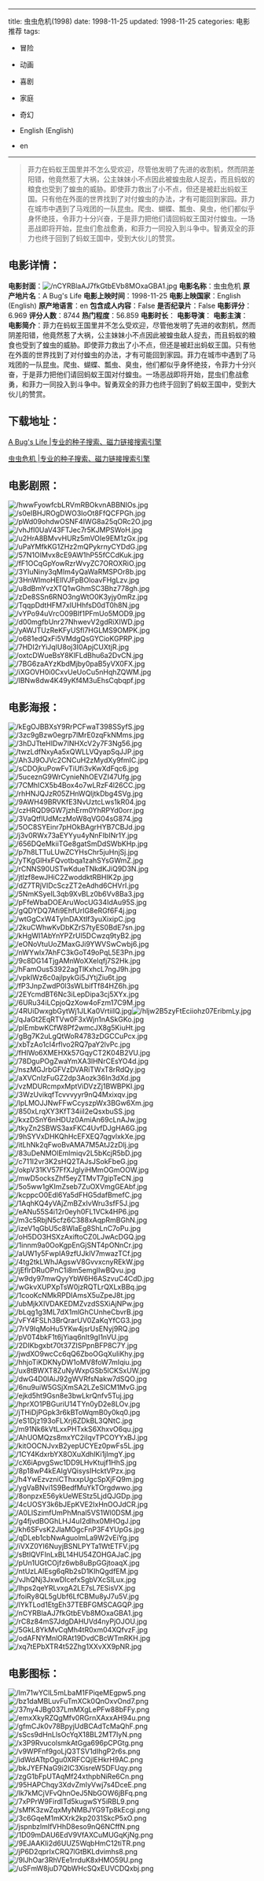 
---
title: 虫虫危机(1998)
date: 1998-11-25
updated: 1998-11-25
categories: 电影推荐
tags:
- 冒险
- 动画
- 喜剧
- 家庭
- 奇幻

- English (English)
- en
---


> 菲力在蚂蚁王国里并不怎么受欢迎，尽管他发明了先进的收割机，然而阴差阳错，他竟然惹了大祸，公主妹妹小不点因此被蝗虫敌人捉去，而且蚂蚁的粮食也受到了蝗虫的威胁。即使菲力救出了小不点，但还是被赶出蚂蚁王国。只有他在外面的世界找到了对付蝗虫的办法，才有可能回到家园。菲力在城市中遇到了马戏团的一队昆虫。爬虫、蝴蝶、瓢虫、臭虫，他们都似乎身怀绝技，令菲力十分兴奋，于是菲力把他们请回蚂蚁王国对付蝗虫。一场恶战即将开始，昆虫们愈战愈勇，和菲力一同投入到斗争中。智勇双全的菲力也终于回到了蚂蚁王国中，受到大伙儿的赞赏。

## **电影详情**：

**电影封面**：<img src="https://image.tmdb.org/t/p/w200/nCYRBlaAJ7fkGtbEVb8MOxaGBA1.jpg" alt="/nCYRBlaAJ7fkGtbEVb8MOxaGBA1.jpg" title="/nCYRBlaAJ7fkGtbEVb8MOxaGBA1.jpg">
**电影名称**：虫虫危机
**原产地片名**：A Bug's Life
**电影上映时间**：1998-11-25
**电影上映国家**：English (English)
**原产地语言**：en
**包含成人内容**：False
**是否纪录片**：False
**电影评分**：6.969
**评分人数**：8744
**热门程度**：56.859
**电影时长**：
**电影导演**：
**电影主演**：
**电影简介**：菲力在蚂蚁王国里并不怎么受欢迎，尽管他发明了先进的收割机，然而阴差阳错，他竟然惹了大祸，公主妹妹小不点因此被蝗虫敌人捉去，而且蚂蚁的粮食也受到了蝗虫的威胁。即使菲力救出了小不点，但还是被赶出蚂蚁王国。只有他在外面的世界找到了对付蝗虫的办法，才有可能回到家园。菲力在城市中遇到了马戏团的一队昆虫。爬虫、蝴蝶、瓢虫、臭虫，他们都似乎身怀绝技，令菲力十分兴奋，于是菲力把他们请回蚂蚁王国对付蝗虫。一场恶战即将开始，昆虫们愈战愈勇，和菲力一同投入到斗争中。智勇双全的菲力也终于回到了蚂蚁王国中，受到大伙儿的赞赏。

## **下载地址**：
[A Bug's Life |专业的种子搜索、磁力链接搜索引擎](https://movie.amd794.com:2083/?search=A%20Bug%27s%20Life&ordering=&mode=match_phrase&page_size=10&page=1)

[虫虫危机 |专业的种子搜索、磁力链接搜索引擎](https://movie.amd794.com:2083/?search=%E8%99%AB%E8%99%AB%E5%8D%B1%E6%9C%BA&ordering=&mode=match_phrase&page_size=10&page=1)
 

## **电影剧照**：
<img src="https://image.tmdb.org/t/p/original/hwwFyowfcbLRVmRBOkvnABBNIOs.jpg" alt="/hwwFyowfcbLRVmRBOkvnABBNIOs.jpg" title="/hwwFyowfcbLRVmRBOkvnABBNIOs.jpg"><img src="https://image.tmdb.org/t/p/original/s0eIBHJROgDWO3IoOt8FfQCFPGh.jpg" alt="/s0eIBHJROgDWO3IoOt8FfQCFPGh.jpg" title="/s0eIBHJROgDWO3IoOt8FfQCFPGh.jpg"><img src="https://image.tmdb.org/t/p/original/pWd09ohdwOSNF4IWG8a25qORc2O.jpg" alt="/pWd09ohdwOSNF4IWG8a25qORc2O.jpg" title="/pWd09ohdwOSNF4IWG8a25qORc2O.jpg"><img src="https://image.tmdb.org/t/p/original/vhJfI0UaV43FTJec7r5KJMPSWoH.jpg" alt="/vhJfI0UaV43FTJec7r5KJMPSWoH.jpg" title="/vhJfI0UaV43FTJec7r5KJMPSWoH.jpg"><img src="https://image.tmdb.org/t/p/original/u2HrA8BMvvHURz5mVOIe9EM1zGx.jpg" alt="/u2HrA8BMvvHURz5mVOIe9EM1zGx.jpg" title="/u2HrA8BMvvHURz5mVOIe9EM1zGx.jpg"><img src="https://image.tmdb.org/t/p/original/uPaYMfkKG1ZHz2mQPykrnyCYDdG.jpg" alt="/uPaYMfkKG1ZHz2mQPykrnyCYDdG.jpg" title="/uPaYMfkKG1ZHz2mQPykrnyCYDdG.jpg"><img src="https://image.tmdb.org/t/p/original/57N1OIMvx8cE9AW1hP55fCCdKuk.jpg" alt="/57N1OIMvx8cE9AW1hP55fCCdKuk.jpg" title="/57N1OIMvx8cE9AW1hP55fCCdKuk.jpg"><img src="https://image.tmdb.org/t/p/original/fF1OCqGpYowRzrWvyZC7OROXRiO.jpg" alt="/fF1OCqGpYowRzrWvyZC7OROXRiO.jpg" title="/fF1OCqGpYowRzrWvyZC7OROXRiO.jpg"><img src="https://image.tmdb.org/t/p/original/3YIuNiny3qMIm4yQaWaRMSPOr8b.jpg" alt="/3YIuNiny3qMIm4yQaWaRMSPOr8b.jpg" title="/3YIuNiny3qMIm4yQaWaRMSPOr8b.jpg"><img src="https://image.tmdb.org/t/p/original/3HnWImoHEIlVJFpBOloavFHgLzv.jpg" alt="/3HnWImoHEIlVJFpBOloavFHgLzv.jpg" title="/3HnWImoHEIlVJFpBOloavFHgLzv.jpg"><img src="https://image.tmdb.org/t/p/original/u8dBmYvzXTQ1wGhmSC3Bhz778gh.jpg" alt="/u8dBmYvzXTQ1wGhmSC3Bhz778gh.jpg" title="/u8dBmYvzXTQ1wGhmSC3Bhz778gh.jpg"><img src="https://image.tmdb.org/t/p/original/zDe8SSn6RNO3ngWtO0K3yjy0mRz.jpg" alt="/zDe8SSn6RNO3ngWtO0K3yjy0mRz.jpg" title="/zDe8SSn6RNO3ngWtO0K3yjy0mRz.jpg"><img src="https://image.tmdb.org/t/p/original/TqqpDdtHFM7xIUHhfsD0dT0h8N.jpg" alt="/TqqpDdtHFM7xIUHhfsD0dT0h8N.jpg" title="/TqqpDdtHFM7xIUHhfsD0dT0h8N.jpg"><img src="https://image.tmdb.org/t/p/original/vYPo94uVrcO09BIf1PFmUo5MOD9.jpg" alt="/vYPo94uVrcO09BIf1PFmUo5MOD9.jpg" title="/vYPo94uVrcO09BIf1PFmUo5MOD9.jpg"><img src="https://image.tmdb.org/t/p/original/d00mgfbUnr27NhwevV2gdRiXIWD.jpg" alt="/d00mgfbUnr27NhwevV2gdRiXIWD.jpg" title="/d00mgfbUnr27NhwevV2gdRiXIWD.jpg"><img src="https://image.tmdb.org/t/p/original/yAWJTUzReKFyUSfl7HGLMS9OMPK.jpg" alt="/yAWJTUzReKFyUSfl7HGLMS9OMPK.jpg" title="/yAWJTUzReKFyUSfl7HGLMS9OMPK.jpg"><img src="https://image.tmdb.org/t/p/original/o681edQxFi5VMdgQsGYCioKGPRP.jpg" alt="/o681edQxFi5VMdgQsGYCioKGPRP.jpg" title="/o681edQxFi5VMdgQsGYCioKGPRP.jpg"><img src="https://image.tmdb.org/t/p/original/7HDI2rYiJqIU8oj3I0ApjCUXtjR.jpg" alt="/7HDI2rYiJqIU8oj3I0ApjCUXtjR.jpg" title="/7HDI2rYiJqIU8oj3I0ApjCUXtjR.jpg"><img src="https://image.tmdb.org/t/p/original/oxtcDWueBsY8KlFLdBhu6a2DvCN.jpg" alt="/oxtcDWueBsY8KlFLdBhu6a2DvCN.jpg" title="/oxtcDWueBsY8KlFLdBhu6a2DvCN.jpg"><img src="https://image.tmdb.org/t/p/original/7BG6zaAYzKbdMjby0paB5yVX0FX.jpg" alt="/7BG6zaAYzKbdMjby0paB5yVX0FX.jpg" title="/7BG6zaAYzKbdMjby0paB5yVX0FX.jpg"><img src="https://image.tmdb.org/t/p/original/iXGOVH0i0CxvUeUoCu5nHqhZQWM.jpg" alt="/iXGOVH0i0CxvUeUoCu5nHqhZQWM.jpg" title="/iXGOVH0i0CxvUeUoCu5nHqhZQWM.jpg"><img src="https://image.tmdb.org/t/p/original/lBNw8dw4K49yKf4M3uEhsCqbqpf.jpg" alt="/lBNw8dw4K49yKf4M3uEhsCqbqpf.jpg" title="/lBNw8dw4K49yKf4M3uEhsCqbqpf.jpg">

## **电影海报**：
<img src="https://image.tmdb.org/t/p/original/kEgOJBBXsY9RrPCFwaT398SSyfS.jpg" alt="/kEgOJBBXsY9RrPCFwaT398SSyfS.jpg" title="/kEgOJBBXsY9RrPCFwaT398SSyfS.jpg"><img src="https://image.tmdb.org/t/p/original/3zc9gBzw0egrp7lMrE0zqFkNMms.jpg" alt="/3zc9gBzw0egrp7lMrE0zqFkNMms.jpg" title="/3zc9gBzw0egrp7lMrE0zqFkNMms.jpg"><img src="https://image.tmdb.org/t/p/original/3hDJTteHIDw7INHXcV2y7F3Ng56.jpg" alt="/3hDJTteHIDw7INHXcV2y7F3Ng56.jpg" title="/3hDJTteHIDw7INHXcV2y7F3Ng56.jpg"><img src="https://image.tmdb.org/t/p/original/twzLdfNxyAa5xQWLLVQyapSqJJP.jpg" alt="/twzLdfNxyAa5xQWLLVQyapSqJJP.jpg" title="/twzLdfNxyAa5xQWLLVQyapSqJJP.jpg"><img src="https://image.tmdb.org/t/p/original/Ah3J9OJVc2CNCuH2zMydXy9fmIC.jpg" alt="/Ah3J9OJVc2CNCuH2zMydXy9fmIC.jpg" title="/Ah3J9OJVc2CNCuH2zMydXy9fmIC.jpg"><img src="https://image.tmdb.org/t/p/original/sCDOjkuPowFvTiUfi3vKwXdFqc6.jpg" alt="/sCDOjkuPowFvTiUfi3vKwXdFqc6.jpg" title="/sCDOjkuPowFvTiUfi3vKwXdFqc6.jpg"><img src="https://image.tmdb.org/t/p/original/5uceznG9WrCynieNhOEVZI47Ufg.jpg" alt="/5uceznG9WrCynieNhOEVZI47Ufg.jpg" title="/5uceznG9WrCynieNhOEVZI47Ufg.jpg"><img src="https://image.tmdb.org/t/p/original/7CMhICX5b4Box4o7wLRzF4l26CC.jpg" alt="/7CMhICX5b4Box4o7wLRzF4l26CC.jpg" title="/7CMhICX5b4Box4o7wLRzF4l26CC.jpg"><img src="https://image.tmdb.org/t/p/original/rhHNJQJzR05ZHnWQljtkDbg4SVg.jpg" alt="/rhHNJQJzR05ZHnWQljtkDbg4SVg.jpg" title="/rhHNJQJzR05ZHnWQljtkDbg4SVg.jpg"><img src="https://image.tmdb.org/t/p/original/9AWH49BRVKfE3NvUztcLws1kR04.jpg" alt="/9AWH49BRVKfE3NvUztcLws1kR04.jpg" title="/9AWH49BRVKfE3NvUztcLws1kR04.jpg"><img src="https://image.tmdb.org/t/p/original/czHRQD9GW7jzhErm0YhRPYd0orr.jpg" alt="/czHRQD9GW7jzhErm0YhRPYd0orr.jpg" title="/czHRQD9GW7jzhErm0YhRPYd0orr.jpg"><img src="https://image.tmdb.org/t/p/original/3VaQtfIUdMczMoW8qVG04sG874.jpg" alt="/3VaQtfIUdMczMoW8qVG04sG874.jpg" title="/3VaQtfIUdMczMoW8qVG04sG874.jpg"><img src="https://image.tmdb.org/t/p/original/5OC8SYEinr7pHOkBAgrHYB7CBJd.jpg" alt="/5OC8SYEinr7pHOkBAgrHYB7CBJd.jpg" title="/5OC8SYEinr7pHOkBAgrHYB7CBJd.jpg"><img src="https://image.tmdb.org/t/p/original/j3v0RWx73aEYYyu4yNnFIbINr1Y.jpg" alt="/j3v0RWx73aEYYyu4yNnFIbINr1Y.jpg" title="/j3v0RWx73aEYYyu4yNnFIbINr1Y.jpg"><img src="https://image.tmdb.org/t/p/original/656DQeMkiiTGe8gatSmDdSWbKHp.jpg" alt="/656DQeMkiiTGe8gatSmDdSWbKHp.jpg" title="/656DQeMkiiTGe8gatSmDdSWbKHp.jpg"><img src="https://image.tmdb.org/t/p/original/p7h8LTTuLUwZCYHsChr5juHnjSj.jpg" alt="/p7h8LTTuLUwZCYHsChr5juHnjSj.jpg" title="/p7h8LTTuLUwZCYHsChr5juHnjSj.jpg"><img src="https://image.tmdb.org/t/p/original/yTKgGlHxFQvotbqa1zahSYsGWmZ.jpg" alt="/yTKgGlHxFQvotbqa1zahSYsGWmZ.jpg" title="/yTKgGlHxFQvotbqa1zahSYsGWmZ.jpg"><img src="https://image.tmdb.org/t/p/original/rCNNS90USTwKdueTNkdKJiQ9D3N.jpg" alt="/rCNNS90USTwKdueTNkdKJiQ9D3N.jpg" title="/rCNNS90USTwKdueTNkdKJiQ9D3N.jpg"><img src="https://image.tmdb.org/t/p/original/jtIzf8ewJHiC2ZwoddktRBHIK2p.jpg" alt="/jtIzf8ewJHiC2ZwoddktRBHIK2p.jpg" title="/jtIzf8ewJHiC2ZwoddktRBHIK2p.jpg"><img src="https://image.tmdb.org/t/p/original/dZ7TRjVIDcSczZT2eAdhd6CHVrI.jpg" alt="/dZ7TRjVIDcSczZT2eAdhd6CHVrI.jpg" title="/dZ7TRjVIDcSczZT2eAdhd6CHVrI.jpg"><img src="https://image.tmdb.org/t/p/original/5NmKSyeIL3qb9XvBLz0b6Vv8Ba3.jpg" alt="/5NmKSyeIL3qb9XvBLz0b6Vv8Ba3.jpg" title="/5NmKSyeIL3qb9XvBLz0b6Vv8Ba3.jpg"><img src="https://image.tmdb.org/t/p/original/pFfeWbaDOEAruWocUG34IdAu95S.jpg" alt="/pFfeWbaDOEAruWocUG34IdAu95S.jpg" title="/pFfeWbaDOEAruWocUG34IdAu95S.jpg"><img src="https://image.tmdb.org/t/p/original/gQDYDQ7Afi9EhfUrIG8eRGf6F4j.jpg" alt="/gQDYDQ7Afi9EhfUrIG8eRGf6F4j.jpg" title="/gQDYDQ7Afi9EhfUrIG8eRGf6F4j.jpg"><img src="https://image.tmdb.org/t/p/original/wtGgCxW4TylnDAXtIf3yuXixipC.jpg" alt="/wtGgCxW4TylnDAXtIf3yuXixipC.jpg" title="/wtGgCxW4TylnDAXtIf3yuXixipC.jpg"><img src="https://image.tmdb.org/t/p/original/2kuCWhwKvDbKZrS7tyES0BdE7sn.jpg" alt="/2kuCWhwKvDbKZrS7tyES0BdE7sn.jpg" title="/2kuCWhwKvDbKZrS7tyES0BdE7sn.jpg"><img src="https://image.tmdb.org/t/p/original/kHgWI1AbYnYPZrUl5DCwzq9tyB2.jpg" alt="/kHgWI1AbYnYPZrUl5DCwzq9tyB2.jpg" title="/kHgWI1AbYnYPZrUl5DCwzq9tyB2.jpg"><img src="https://image.tmdb.org/t/p/original/eONoVtuUoZMaxGJi9YWVSwCwbj6.jpg" alt="/eONoVtuUoZMaxGJi9YWVSwCwbj6.jpg" title="/eONoVtuUoZMaxGJi9YWVSwCwbj6.jpg"><img src="https://image.tmdb.org/t/p/original/nWYwlx7AhFC3kGoT49oPqL5E3Pn.jpg" alt="/nWYwlx7AhFC3kGoT49oPqL5E3Pn.jpg" title="/nWYwlx7AhFC3kGoT49oPqL5E3Pn.jpg"><img src="https://image.tmdb.org/t/p/original/9c8DG14TjgAMnWoXXelqfj7S2Hk.jpg" alt="/9c8DG14TjgAMnWoXXelqfj7S2Hk.jpg" title="/9c8DG14TjgAMnWoXXelqfj7S2Hk.jpg"><img src="https://image.tmdb.org/t/p/original/hFamOus53922agTlKxhcL7ngJ9h.jpg" alt="/hFamOus53922agTlKxhcL7ngJ9h.jpg" title="/hFamOus53922agTlKxhcL7ngJ9h.jpg"><img src="https://image.tmdb.org/t/p/original/vpkIWz6c0ajlpykGi5JYtjZiu6t.jpg" alt="/vpkIWz6c0ajlpykGi5JYtjZiu6t.jpg" title="/vpkIWz6c0ajlpykGi5JYtjZiu6t.jpg"><img src="https://image.tmdb.org/t/p/original/fP3JnpZwdP0l3sWLbifTf84HZ6h.jpg" alt="/fP3JnpZwdP0l3sWLbifTf84HZ6h.jpg" title="/fP3JnpZwdP0l3sWLbifTf84HZ6h.jpg"><img src="https://image.tmdb.org/t/p/original/2EYcmdBT6Nc3iLepDipa3cj5XYx.jpg" alt="/2EYcmdBT6Nc3iLepDipa3cj5XYx.jpg" title="/2EYcmdBT6Nc3iLepDipa3cj5XYx.jpg"><img src="https://image.tmdb.org/t/p/original/6URu34iLCpjoQzXow4oFzm17C9M.jpg" alt="/6URu34iLCpjoQzXow4oFzm17C9M.jpg" title="/6URu34iLCpjoQzXow4oFzm17C9M.jpg"><img src="https://image.tmdb.org/t/p/original/4RUiDwxgbGytWj1JLKa0VrtiiIQ.jpg" alt="/4RUiDwxgbGytWj1JLKa0VrtiiIQ.jpg" title="/4RUiDwxgbGytWj1JLKa0VrtiiIQ.jpg"><img src="https://image.tmdb.org/t/p/original/hljw2B5zyFtEciiohz07EribmLy.jpg" alt="/hljw2B5zyFtEciiohz07EribmLy.jpg" title="/hljw2B5zyFtEciiohz07EribmLy.jpg"><img src="https://image.tmdb.org/t/p/original/qJaGt2EqRTVw0F3xWjn1nASkGKo.jpg" alt="/qJaGt2EqRTVw0F3xWjn1nASkGKo.jpg" title="/qJaGt2EqRTVw0F3xWjn1nASkGKo.jpg"><img src="https://image.tmdb.org/t/p/original/plEmbwKCfW8Pf2wmcJX8g5KiuHt.jpg" alt="/plEmbwKCfW8Pf2wmcJX8g5KiuHt.jpg" title="/plEmbwKCfW8Pf2wmcJX8g5KiuHt.jpg"><img src="https://image.tmdb.org/t/p/original/gBg7K2uLgQtWoR4783zDGCCuPcx.jpg" alt="/gBg7K2uLgQtWoR4783zDGCCuPcx.jpg" title="/gBg7K2uLgQtWoR4783zDGCCuPcx.jpg"><img src="https://image.tmdb.org/t/p/original/xbTzAo1cI4rflvo2RQ7paY2lvPc.jpg" alt="/xbTzAo1cI4rflvo2RQ7paY2lvPc.jpg" title="/xbTzAo1cI4rflvo2RQ7paY2lvPc.jpg"><img src="https://image.tmdb.org/t/p/original/fHIWo6XMEHXk57GqyCT2K04B2VU.jpg" alt="/fHIWo6XMEHXk57GqyCT2K04B2VU.jpg" title="/fHIWo6XMEHXk57GqyCT2K04B2VU.jpg"><img src="https://image.tmdb.org/t/p/original/78DguPOgZwaYmXA3lHNrCEsYO4d.jpg" alt="/78DguPOgZwaYmXA3lHNrCEsYO4d.jpg" title="/78DguPOgZwaYmXA3lHNrCEsYO4d.jpg"><img src="https://image.tmdb.org/t/p/original/nszMGJrbGFVzDVARiTWxT8rRdQy.jpg" alt="/nszMGJrbGFVzDVARiTWxT8rRdQy.jpg" title="/nszMGJrbGFVzDVARiTWxT8rRdQy.jpg"><img src="https://image.tmdb.org/t/p/original/aXVCnIzFuGZ2dp3Aozk36In3dXd.jpg" alt="/aXVCnIzFuGZ2dp3Aozk36In3dXd.jpg" title="/aXVCnIzFuGZ2dp3Aozk36In3dXd.jpg"><img src="https://image.tmdb.org/t/p/original/vzMDURcmpxMptViDVzZj1BWBPKI.jpg" alt="/vzMDURcmpxMptViDVzZj1BWBPKI.jpg" title="/vzMDURcmpxMptViDVzZj1BWBPKI.jpg"><img src="https://image.tmdb.org/t/p/original/3WzUvikqfTcvvvyyr9nQ4Mxixqv.jpg" alt="/3WzUvikqfTcvvvyyr9nQ4Mxixqv.jpg" title="/3WzUvikqfTcvvvyyr9nQ4Mxixqv.jpg"><img src="https://image.tmdb.org/t/p/original/lpLMOJJNwFFwCcyszpWx3BGw6Xm.jpg" alt="/lpLMOJJNwFFwCcyszpWx3BGw6Xm.jpg" title="/lpLMOJJNwFFwCcyszpWx3BGw6Xm.jpg"><img src="https://image.tmdb.org/t/p/original/850xLrqXY3KfT34iiI2eQsxbuSS.jpg" alt="/850xLrqXY3KfT34iiI2eQsxbuSS.jpg" title="/850xLrqXY3KfT34iiI2eQsxbuSS.jpg"><img src="https://image.tmdb.org/t/p/original/kxzDSnY6nHDUz0AmiAn69cLnAJw.jpg" alt="/kxzDSnY6nHDUz0AmiAn69cLnAJw.jpg" title="/kxzDSnY6nHDUz0AmiAn69cLnAJw.jpg"><img src="https://image.tmdb.org/t/p/original/tkyZn2SBWS3axFKC4UvfDJgHA6G.jpg" alt="/tkyZn2SBWS3axFKC4UvfDJgHA6G.jpg" title="/tkyZn2SBWS3axFKC4UvfDJgHA6G.jpg"><img src="https://image.tmdb.org/t/p/original/9hSYVxDHKQhHcEFXEQ7qgvlxkXe.jpg" alt="/9hSYVxDHKQhHcEFXEQ7qgvlxkXe.jpg" title="/9hSYVxDHKQhHcEFXEQ7qgvlxkXe.jpg"><img src="https://image.tmdb.org/t/p/original/itLhNk2qFwoBvAMA7M5AtJ2zDlj.jpg" alt="/itLhNk2qFwoBvAMA7M5AtJ2zDlj.jpg" title="/itLhNk2qFwoBvAMA7M5AtJ2zDlj.jpg"><img src="https://image.tmdb.org/t/p/original/83uDeNMOlEmlmiqv2L5bKcjR5bD.jpg" alt="/83uDeNMOlEmlmiqv2L5bKcjR5bD.jpg" title="/83uDeNMOlEmlmiqv2L5bKcjR5bD.jpg"><img src="https://image.tmdb.org/t/p/original/c711I2vr3K2sHQ2TAJsJSokFbeG.jpg" alt="/c711I2vr3K2sHQ2TAJsJSokFbeG.jpg" title="/c711I2vr3K2sHQ2TAJsJSokFbeG.jpg"><img src="https://image.tmdb.org/t/p/original/okpV31KV57FfXJglyiHMmOGmOOW.jpg" alt="/okpV31KV57FfXJglyiHMmOGmOOW.jpg" title="/okpV31KV57FfXJglyiHMmOGmOOW.jpg"><img src="https://image.tmdb.org/t/p/original/mwD5ocksZhf5eyZTMvT7gipTeCN.jpg" alt="/mwD5ocksZhf5eyZTMvT7gipTeCN.jpg" title="/mwD5ocksZhf5eyZTMvT7gipTeCN.jpg"><img src="https://image.tmdb.org/t/p/original/5o5ww1gKImZseb7ZuOXVmgGEAbf.jpg" alt="/5o5ww1gKImZseb7ZuOXVmgGEAbf.jpg" title="/5o5ww1gKImZseb7ZuOXVmgGEAbf.jpg"><img src="https://image.tmdb.org/t/p/original/kcppcO0Edl6Ya5dFHG5dafBmefC.jpg" alt="/kcppcO0Edl6Ya5dFHG5dafBmefC.jpg" title="/kcppcO0Edl6Ya5dFHG5dafBmefC.jpg"><img src="https://image.tmdb.org/t/p/original/1AqhKQ4yVAjZmBZxIvWru3sfF5J.jpg" alt="/1AqhKQ4yVAjZmBZxIvWru3sfF5J.jpg" title="/1AqhKQ4yVAjZmBZxIvWru3sfF5J.jpg"><img src="https://image.tmdb.org/t/p/original/eANu55S4i12r0eyh0FL1VCk4HP6.jpg" alt="/eANu55S4i12r0eyh0FL1VCk4HP6.jpg" title="/eANu55S4i12r0eyh0FL1VCk4HP6.jpg"><img src="https://image.tmdb.org/t/p/original/m3c5RbjN5cfz6C388xAqpRmBGhN.jpg" alt="/m3c5RbjN5cfz6C388xAqpRmBGhN.jpg" title="/m3c5RbjN5cfz6C388xAqpRmBGhN.jpg"><img src="https://image.tmdb.org/t/p/original/izeV1qGbU5c8WlaEg8ShLnC7oPu.jpg" alt="/izeV1qGbU5c8WlaEg8ShLnC7oPu.jpg" title="/izeV1qGbU5c8WlaEg8ShLnC7oPu.jpg"><img src="https://image.tmdb.org/t/p/original/oH5DO3HSXzAxiftoCZ0LJwAcDGQ.jpg" alt="/oH5DO3HSXzAxiftoCZ0LJwAcDGQ.jpg" title="/oH5DO3HSXzAxiftoCZ0LJwAcDGQ.jpg"><img src="https://image.tmdb.org/t/p/original/1innm9a0OoKgpEnGjSNT4pONnCr.jpg" alt="/1innm9a0OoKgpEnGjSNT4pONnCr.jpg" title="/1innm9a0OoKgpEnGjSNT4pONnCr.jpg"><img src="https://image.tmdb.org/t/p/original/aUW1y5FwpIA9zfUJklV7mwazTCf.jpg" alt="/aUW1y5FwpIA9zfUJklV7mwazTCf.jpg" title="/aUW1y5FwpIA9zfUJklV7mwazTCf.jpg"><img src="https://image.tmdb.org/t/p/original/4tg2tkLWhJAgswV8GvvxcnyREkW.jpg" alt="/4tg2tkLWhJAgswV8GvvxcnyREkW.jpg" title="/4tg2tkLWhJAgswV8GvvxcnyREkW.jpg"><img src="https://image.tmdb.org/t/p/original/jEflrDRuOPnC1i8m5emglIwBQvu.jpg" alt="/jEflrDRuOPnC1i8m5emglIwBQvu.jpg" title="/jEflrDRuOPnC1i8m5emglIwBQvu.jpg"><img src="https://image.tmdb.org/t/p/original/w9dy97mwQyyYbW6H6ASzvuC4CdD.jpg" alt="/w9dy97mwQyyYbW6H6ASzvuC4CdD.jpg" title="/w9dy97mwQyyYbW6H6ASzvuC4CdD.jpg"><img src="https://image.tmdb.org/t/p/original/wGkvXUPXpTsW0jzRQTLrQXLxBBq.jpg" alt="/wGkvXUPXpTsW0jzRQTLrQXLxBBq.jpg" title="/wGkvXUPXpTsW0jzRQTLrQXLxBBq.jpg"><img src="https://image.tmdb.org/t/p/original/1cooKcNMkRPDIAmsX5uZpeJ8t.jpg" alt="/1cooKcNMkRPDIAmsX5uZpeJ8t.jpg" title="/1cooKcNMkRPDIAmsX5uZpeJ8t.jpg"><img src="https://image.tmdb.org/t/p/original/ubMjkXIVDAKEDMZvzdSSXiAjNPw.jpg" alt="/ubMjkXIVDAKEDMZvzdSSXiAjNPw.jpg" title="/ubMjkXIVDAKEDMZvzdSSXiAjNPw.jpg"><img src="https://image.tmdb.org/t/p/original/bLqg1g3ML7dX1mlGhCUnheCbvrB.jpg" alt="/bLqg1g3ML7dX1mlGhCUnheCbvrB.jpg" title="/bLqg1g3ML7dX1mlGhCUnheCbvrB.jpg"><img src="https://image.tmdb.org/t/p/original/vFY4FSLh3BrQrarUV0ZaKqYfCG3.jpg" alt="/vFY4FSLh3BrQrarUV0ZaKqYfCG3.jpg" title="/vFY4FSLh3BrQrarUV0ZaKqYfCG3.jpg"><img src="https://image.tmdb.org/t/p/original/7rV9IqMoHu5YKw4jsrUsENyj9RQ.jpg" alt="/7rV9IqMoHu5YKw4jsrUsENyj9RQ.jpg" title="/7rV9IqMoHu5YKw4jsrUsENyj9RQ.jpg"><img src="https://image.tmdb.org/t/p/original/pV0T4bkF1t6jYiaq6nIt9gI1nVU.jpg" alt="/pV0T4bkF1t6jYiaq6nIt9gI1nVU.jpg" title="/pV0T4bkF1t6jYiaq6nIt9gI1nVU.jpg"><img src="https://image.tmdb.org/t/p/original/2DIKbgxbt70t37ZISPpnBFP8C7Y.jpg" alt="/2DIKbgxbt70t37ZISPpnBFP8C7Y.jpg" title="/2DIKbgxbt70t37ZISPpnBFP8C7Y.jpg"><img src="https://image.tmdb.org/t/p/original/jwdXO9wcCc6qQ6ZboOGqXuIiKhy.jpg" alt="/jwdXO9wcCc6qQ6ZboOGqXuIiKhy.jpg" title="/jwdXO9wcCc6qQ6ZboOGqXuIiKhy.jpg"><img src="https://image.tmdb.org/t/p/original/hhjoTiKDKNyDW1oMV8foW7mIqiu.jpg" alt="/hhjoTiKDKNyDW1oMV8foW7mIqiu.jpg" title="/hhjoTiKDKNyDW1oMV8foW7mIqiu.jpg"><img src="https://image.tmdb.org/t/p/original/ux8tBWXT8ZuNyWxpGSb5lCKSxUW.jpg" alt="/ux8tBWXT8ZuNyWxpGSb5lCKSxUW.jpg" title="/ux8tBWXT8ZuNyWxpGSb5lCKSxUW.jpg"><img src="https://image.tmdb.org/t/p/original/dwG4D0lAiJ92gWVRfsNakw7dSQO.jpg" alt="/dwG4D0lAiJ92gWVRfsNakw7dSQO.jpg" title="/dwG4D0lAiJ92gWVRfsNakw7dSQO.jpg"><img src="https://image.tmdb.org/t/p/original/6nu9uiW5GSjXmSA2LZeSlCM1MvG.jpg" alt="/6nu9uiW5GSjXmSA2LZeSlCM1MvG.jpg" title="/6nu9uiW5GSjXmSA2LZeSlCM1MvG.jpg"><img src="https://image.tmdb.org/t/p/original/ejkd5ht9Gsn8e3bwLkrQnfv5Tuj.jpg" alt="/ejkd5ht9Gsn8e3bwLkrQnfv5Tuj.jpg" title="/ejkd5ht9Gsn8e3bwLkrQnfv5Tuj.jpg"><img src="https://image.tmdb.org/t/p/original/hprXO1PBGuriU14TYn0yD2e8LOv.jpg" alt="/hprXO1PBGuriU14TYn0yD2e8LOv.jpg" title="/hprXO1PBGuriU14TYn0yD2e8LOv.jpg"><img src="https://image.tmdb.org/t/p/original/jTHiDjPGpk3r6kBToWqmB0y0kq0.jpg" alt="/jTHiDjPGpk3r6kBToWqmB0y0kq0.jpg" title="/jTHiDjPGpk3r6kBToWqmB0y0kq0.jpg"><img src="https://image.tmdb.org/t/p/original/eS1Djz193oFLXrj6ZDkBL3QNtC.jpg" alt="/eS1Djz193oFLXrj6ZDkBL3QNtC.jpg" title="/eS1Djz193oFLXrj6ZDkBL3QNtC.jpg"><img src="https://image.tmdb.org/t/p/original/m91Nk6kVtLxxPHTxkS6XhxvO6qu.jpg" alt="/m91Nk6kVtLxxPHTxkS6XhxvO6qu.jpg" title="/m91Nk6kVtLxxPHTxkS6XhxvO6qu.jpg"><img src="https://image.tmdb.org/t/p/original/AhUOMQzs8mxYC2ilqvTPCOYYxBJ.jpg" alt="/AhUOMQzs8mxYC2ilqvTPCOYYxBJ.jpg" title="/AhUOMQzs8mxYC2ilqvTPCOYYxBJ.jpg"><img src="https://image.tmdb.org/t/p/original/kitOOCNJvxB2yepUCYEz0pwFs5L.jpg" alt="/kitOOCNJvxB2yepUCYEz0pwFs5L.jpg" title="/kitOOCNJvxB2yepUCYEz0pwFs5L.jpg"><img src="https://image.tmdb.org/t/p/original/1CY4KdxrbYX8OXuXdhlKi1jImgY.jpg" alt="/1CY4KdxrbYX8OXuXdhlKi1jImgY.jpg" title="/1CY4KdxrbYX8OXuXdhlKi1jImgY.jpg"><img src="https://image.tmdb.org/t/p/original/cX6iApvgSwc1DD9LHvKtujf1HhS.jpg" alt="/cX6iApvgSwc1DD9LHvKtujf1HhS.jpg" title="/cX6iApvgSwc1DD9LHvKtujf1HhS.jpg"><img src="https://image.tmdb.org/t/p/original/8p18wP4kEAIgVQisysIHcktVPzx.jpg" alt="/8p18wP4kEAIgVQisysIHcktVPzx.jpg" title="/8p18wP4kEAIgVQisysIHcktVPzx.jpg"><img src="https://image.tmdb.org/t/p/original/h4YwEzvzniCThxxpUgcSpXjFQ9m.jpg" alt="/h4YwEzvzniCThxxpUgcSpXjFQ9m.jpg" title="/h4YwEzvzniCThxxpUgcSpXjFQ9m.jpg"><img src="https://image.tmdb.org/t/p/original/ygVaBNvi1S9BedfMuYkTOrgdwwo.jpg" alt="/ygVaBNvi1S9BedfMuYkTOrgdwwo.jpg" title="/ygVaBNvi1S9BedfMuYkTOrgdwwo.jpg"><img src="https://image.tmdb.org/t/p/original/8onpzxE56ykUeWEStz5LjdQJGDp.jpg" alt="/8onpzxE56ykUeWEStz5LjdQJGDp.jpg" title="/8onpzxE56ykUeWEStz5LjdQJGDp.jpg"><img src="https://image.tmdb.org/t/p/original/4cUOSY3k6bJEpKVE2IxHnOOJdCR.jpg" alt="/4cUOSY3k6bJEpKVE2IxHnOOJdCR.jpg" title="/4cUOSY3k6bJEpKVE2IxHnOOJdCR.jpg"><img src="https://image.tmdb.org/t/p/original/A0LlSzimfUmPhMnal5VS1Wl0DSM.jpg" alt="/A0LlSzimfUmPhMnal5VS1Wl0DSM.jpg" title="/A0LlSzimfUmPhMnal5VS1Wl0DSM.jpg"><img src="https://image.tmdb.org/t/p/original/g4fjvdBOGhLHJ4uI2dlhx0MHOgJ.jpg" alt="/g4fjvdBOGhLHJ4uI2dlhx0MHOgJ.jpg" title="/g4fjvdBOGhLHJ4uI2dlhx0MHOgJ.jpg"><img src="https://image.tmdb.org/t/p/original/kh6SFvsK2JlaMOgcFnP3F4YUpGs.jpg" alt="/kh6SFvsK2JlaMOgcFnP3F4YUpGs.jpg" title="/kh6SFvsK2JlaMOgcFnP3F4YUpGs.jpg"><img src="https://image.tmdb.org/t/p/original/qDLeb1cbNwAguolmLa9W2vEiYg.jpg" alt="/qDLeb1cbNwAguolmLa9W2vEiYg.jpg" title="/qDLeb1cbNwAguolmLa9W2vEiYg.jpg"><img src="https://image.tmdb.org/t/p/original/iVXZ0YI6NuyjBSNLPYTa1WtETFV.jpg" alt="/iVXZ0YI6NuyjBSNLPYTa1WtETFV.jpg" title="/iVXZ0YI6NuyjBSNLPYTa1WtETFV.jpg"><img src="https://image.tmdb.org/t/p/original/sBtlQVFInLxBL14HU54ZOHGAJaC.jpg" alt="/sBtlQVFInLxBL14HU54ZOHGAJaC.jpg" title="/sBtlQVFInLxBL14HU54ZOHGAJaC.jpg"><img src="https://image.tmdb.org/t/p/original/pUn1UGtCOjfz6wb8uBpGGjtoaqX.jpg" alt="/pUn1UGtCOjfz6wb8uBpGGjtoaqX.jpg" title="/pUn1UGtCOjfz6wb8uBpGGjtoaqX.jpg"><img src="https://image.tmdb.org/t/p/original/ntUzLAIEsg6qRb2sD1KIhQgdfEM.jpg" alt="/ntUzLAIEsg6qRb2sD1KIhQgdfEM.jpg" title="/ntUzLAIEsg6qRb2sD1KIhQgdfEM.jpg"><img src="https://image.tmdb.org/t/p/original/vJhQNj3JxwDlcefxSgbVXcSlLux.jpg" alt="/vJhQNj3JxwDlcefxSgbVXcSlLux.jpg" title="/vJhQNj3JxwDlcefxSgbVXcSlLux.jpg"><img src="https://image.tmdb.org/t/p/original/lhps2qeYRLvxgA2LE7sL7ESisVX.jpg" alt="/lhps2qeYRLvxgA2LE7sL7ESisVX.jpg" title="/lhps2qeYRLvxgA2LE7sL7ESisVX.jpg"><img src="https://image.tmdb.org/t/p/original/foiRy8QL5gUbf6LfCBMu8yJ7u5V.jpg" alt="/foiRy8QL5gUbf6LfCBMu8yJ7u5V.jpg" title="/foiRy8QL5gUbf6LfCBMu8yJ7u5V.jpg"><img src="https://image.tmdb.org/t/p/original/lYkTLod1EtgEh37TEBFGMSCAGQP.jpg" alt="/lYkTLod1EtgEh37TEBFGMSCAGQP.jpg" title="/lYkTLod1EtgEh37TEBFGMSCAGQP.jpg"><img src="https://image.tmdb.org/t/p/original/nCYRBlaAJ7fkGtbEVb8MOxaGBA1.jpg" alt="/nCYRBlaAJ7fkGtbEVb8MOxaGBA1.jpg" title="/nCYRBlaAJ7fkGtbEVb8MOxaGBA1.jpg"><img src="https://image.tmdb.org/t/p/original/rC8z84mS7JdgDAHUVd4nyPjOJOU.jpg" alt="/rC8z84mS7JdgDAHUVd4nyPjOJOU.jpg" title="/rC8z84mS7JdgDAHUVd4nyPjOJOU.jpg"><img src="https://image.tmdb.org/t/p/original/5GkL8YkMvCqMh4tR0xm04XQfvzF.jpg" alt="/5GkL8YkMvCqMh4tR0xm04XQfvzF.jpg" title="/5GkL8YkMvCqMh4tR0xm04XQfvzF.jpg"><img src="https://image.tmdb.org/t/p/original/odAFNYMnlORAt19DvdCBcWTmRKH.jpg" alt="/odAFNYMnlORAt19DvdCBcWTmRKH.jpg" title="/odAFNYMnlORAt19DvdCBcWTmRKH.jpg"><img src="https://image.tmdb.org/t/p/original/xq7tEPbXTR4t52Zhg1XXvXX9pNR.jpg" alt="/xq7tEPbXTR4t52Zhg1XXvXX9pNR.jpg" title="/xq7tEPbXTR4t52Zhg1XXvXX9pNR.jpg">

## **电影图标**：
<img src="https://image.tmdb.org/t/p/original/lm71wYClL5mLbaM1FPiqeMEgpw5.png" alt="/lm71wYClL5mLbaM1FPiqeMEgpw5.png" title="/lm71wYClL5mLbaM1FPiqeMEgpw5.png"><img src="https://image.tmdb.org/t/p/original/bz1daMBLuvFuTmXCk0QnOxvOnd7.png" alt="/bz1daMBLuvFuTmXCk0QnOxvOnd7.png" title="/bz1daMBLuvFuTmXCk0QnOxvOnd7.png"><img src="https://image.tmdb.org/t/p/original/37ny4JBg037LmMXgLePFw88bFFy.png" alt="/37ny4JBg037LmMXgLePFw88bFFy.png" title="/37ny4JBg037LmMXgLePFw88bFFy.png"><img src="https://image.tmdb.org/t/p/original/emxXkyRZQgMfv0RGrnXAxxAH94u.png" alt="/emxXkyRZQgMfv0RGrnXAxxAH94u.png" title="/emxXkyRZQgMfv0RGrnXAxxAH94u.png"><img src="https://image.tmdb.org/t/p/original/gfmCJk0v78BpyjUdBCAdTcMaQhF.png" alt="/gfmCJk0v78BpyjUdBCAdTcMaQhF.png" title="/gfmCJk0v78BpyjUdBCAdTcMaQhF.png"><img src="https://image.tmdb.org/t/p/original/sScs9dHnLlsOcYqX18BL2MT7IyN.png" alt="/sScs9dHnLlsOcYqX18BL2MT7IyN.png" title="/sScs9dHnLlsOcYqX18BL2MT7IyN.png"><img src="https://image.tmdb.org/t/p/original/x3P9RvucolsmkAtGga696pCPGtg.png" alt="/x3P9RvucolsmkAtGga696pCPGtg.png" title="/x3P9RvucolsmkAtGga696pCPGtg.png"><img src="https://image.tmdb.org/t/p/original/v9WPFnf9goLjQ3TSV1dIhgP2r6s.png" alt="/v9WPFnf9goLjQ3TSV1dIhgP2r6s.png" title="/v9WPFnf9goLjQ3TSV1dIhgP2r6s.png"><img src="https://image.tmdb.org/t/p/original/idWdATtpOgu0XRFCQjlEHkrH9AC.png" alt="/idWdATtpOgu0XRFCQjlEHkrH9AC.png" title="/idWdATtpOgu0XRFCQjlEHkrH9AC.png"><img src="https://image.tmdb.org/t/p/original/bkJYEFNaG9i2IC3XisreW5DFUqy.png" alt="/bkJYEFNaG9i2IC3XisreW5DFUqy.png" title="/bkJYEFNaG9i2IC3XisreW5DFUqy.png"><img src="https://image.tmdb.org/t/p/original/zgG1bFpUTAqMf24xthpbNiRe6Cn.png" alt="/zgG1bFpUTAqMf24xthpbNiRe6Cn.png" title="/zgG1bFpUTAqMf24xthpbNiRe6Cn.png"><img src="https://image.tmdb.org/t/p/original/95HAPChqy3XdvZmIyVwj7s4DceE.png" alt="/95HAPChqy3XdvZmIyVwj7s4DceE.png" title="/95HAPChqy3XdvZmIyVwj7s4DceE.png"><img src="https://image.tmdb.org/t/p/original/lk7kMCjVFvQhnOeJ5NbGOW6jBFq.png" alt="/lk7kMCjVFvQhnOeJ5NbGOW6jBFq.png" title="/lk7kMCjVFvQhnOeJ5NbGOW6jBFq.png"><img src="https://image.tmdb.org/t/p/original/7xPPrW9FirdITd5kugwSY5iRBL9.png" alt="/7xPPrW9FirdITd5kugwSY5iRBL9.png" title="/7xPPrW9FirdITd5kugwSY5iRBL9.png"><img src="https://image.tmdb.org/t/p/original/sMfK3zwZqxMyNMBJYG9Tp8kEcgi.png" alt="/sMfK3zwZqxMyNMBJYG9Tp8kEcgi.png" title="/sMfK3zwZqxMyNMBJYG9Tp8kEcgi.png"><img src="https://image.tmdb.org/t/p/original/3c6GqeM1mKXrk2kp2031SkcP5xO.png" alt="/3c6GqeM1mKXrk2kp2031SkcP5xO.png" title="/3c6GqeM1mKXrk2kp2031SkcP5xO.png"><img src="https://image.tmdb.org/t/p/original/jspnbzlmIfVHhD8eso9nQ6NCffN.png" alt="/jspnbzlmIfVHhD8eso9nQ6NCffN.png" title="/jspnbzlmIfVHhD8eso9nQ6NCffN.png"><img src="https://image.tmdb.org/t/p/original/1D09mDAU6EdV9VfAXCuMUGqKjNg.png" alt="/1D09mDAU6EdV9VfAXCuMUGqKjNg.png" title="/1D09mDAU6EdV9VfAXCuMUGqKjNg.png"><img src="https://image.tmdb.org/t/p/original/9EJAAKIi2d6UUZ5WqbHmC12tiTR.png" alt="/9EJAAKIi2d6UUZ5WqbHmC12tiTR.png" title="/9EJAAKIi2d6UUZ5WqbHmC12tiTR.png"><img src="https://image.tmdb.org/t/p/original/jP6D2qprIxCRQ7lGtBKLdvimhs8.png" alt="/jP6D2qprIxCRQ7lGtBKLdvimhs8.png" title="/jP6D2qprIxCRQ7lGtBKLdvimhs8.png"><img src="https://image.tmdb.org/t/p/original/9IJhOar3RhVEe1rrduK8xHMO59U.png" alt="/9IJhOar3RhVEe1rrduK8xHMO59U.png" title="/9IJhOar3RhVEe1rrduK8xHMO59U.png"><img src="https://image.tmdb.org/t/p/original/uSFmW8juD7QbWHcSQxEUVCDQxbj.png" alt="/uSFmW8juD7QbWHcSQxEUVCDQxbj.png" title="/uSFmW8juD7QbWHcSQxEUVCDQxbj.png">
